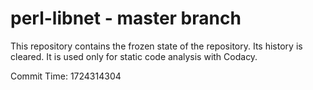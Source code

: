 # perl-libnet - master branch

This repository contains the frozen state of the repository.
Its history is cleared. It is used only for static code
analysis with Codacy.

Commit Time: 1724314304